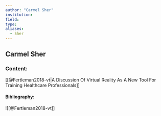 ```yaml
---
author: "Carmel Sher"
institution:
field:
type:
aliases:
  - Sher
---
```


## Carmel Sher

### Content:
[[@Fertleman2018-vt|A Discussion Of Virtual Reality As A New Tool For Training Healthcare Professionals]]

#### Bibliography:

![[@Fertleman2018-vt]]